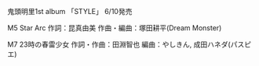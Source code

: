 鬼頭明里1st album 「STYLE」 6/10発売

M5 Star Arc
作詞：昆真由美 作曲・編曲：塚田耕平(Dream Monster)

M7 23時の春雷少女
作詞・作曲：田淵智也 編曲：やしきん, 成田ハネダ(パスピエ)
